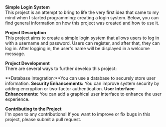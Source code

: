 **Simple Login System**<br>
This project is an attempt to bring to life the very first idea that came to my mind when I started programming: creating a login system. Below, you can find general information on how this project was created and how to use it.

**Project Description** <br>
This project aims to create a simple login system that allows users to log in with a username and password. Users can register, and after that, they can log in. After logging in, the user's name will be displayed in a welcome message.

**Project Development**<br>
There are several ways to further develop this project:

**Database Integration:**You can use a database to securely store user information.
**Security Enhancements:** You can improve system security by adding encryption or two-factor authentication.
**User Interface Enhancements:** You can add a graphical user interface to enhance the user experience.

**Contributing to the Project**<br>
I'm open to any contributions! If you want to improve or fix bugs in this project, please submit a pull request.